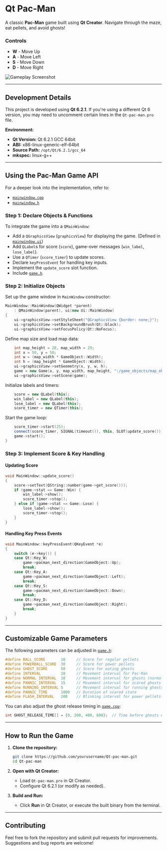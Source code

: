 # Qt Pac-Man

A classic **Pac-Man** game built using **Qt Creator**. Navigate through the maze, eat pellets, and avoid ghosts!

### **Controls**
- **W** - Move Up  
- **A** - Move Left  
- **S** - Move Down  
- **D** - Move Right  

![Gameplay Screenshot](./screenshots/1.png)

---

## **Development Details**
This project is developed using **Qt 6.2.1**. If you're using a different Qt 6 version, you may need to uncomment certain lines in the `Qt-pac-man.pro` file.

**Environment:**  
- **Qt Version:** Qt 6.2.1 GCC 64bit  
- **ABI:** x86-linux-generic-elf-64bit  
- **Source Path:** `/opt/Qt/6.2.1/gcc_64`  
- **mkspec:** linux-g++  

---

## **Using the Pac-Man Game API**
For a deeper look into the implementation, refer to:
- [`mainwindow.cpp`](https://github.com/blueskyson/Qt-pac-man/blob/master/source/mainwindow.cpp)
- [`mainwindow.h`](https://github.com/blueskyson/Qt-pac-man/blob/master/source/mainwindow.h)

### **Step 1: Declare Objects & Functions**
To integrate the game into a `QMainWindow`:
- Add a `QGraphicsView` (`graphicsView`) for displaying the game. (Defined in [`mainwindow.ui`](https://github.com/blueskyson/Qt-pac-man/blob/master/mainwindow.ui))
- Add `QLabel`s for score (`score`), game-over messages (`win_label`, `lose_label`).
- Use a `QTimer` (`score_timer`) to update scores.
- Declare `keyPressEvent` for handling key inputs.
- Implement the `update_score` slot function.
- Include [`game.h`](https://github.com/blueskyson/Qt-pac-man/blob/master/source/game.h).

### **Step 2: Initialize Objects**
Set up the game window in `MainWindow` constructor:

```cpp
MainWindow::MainWindow(QWidget *parent)
    : QMainWindow(parent), ui(new Ui::MainWindow)
{
    ui->graphicsView->setStyleSheet("QGraphicsView {border: none;}");
    ui->graphicsView->setBackgroundBrush(Qt::black);
    ui->graphicsView->setFocusPolicy(Qt::NoFocus);
```

Define map size and load map data:

```cpp
    int map_height = 20, map_width = 29;
    int x = 50, y = 50;
    int w = (map_width * GameObject::Width);
    int h = (map_height * GameObject::Width);
    ui->graphicsView->setGeometry(x, y, w, h);
    game = new Game(x, y, map_width, map_height, ":/game_objects/map_objects/map.txt");
    ui->graphicsView->setScene(game);
```

Initialize labels and timers:

```cpp
    score = new QLabel(this);
    win_label = new QLabel(this);
    lose_label = new QLabel(this);
    score_timer = new QTimer(this);
```

Start the game loop:

```cpp
    score_timer->start(25);
    connect(score_timer, SIGNAL(timeout()), this, SLOT(update_score()));
    game->start();
}
```

### **Step 3: Implement Score & Key Handling**

#### **Updating Score**
```cpp
void MainWindow::update_score()
{
    score->setText(QString::number(game->get_score()));
    if (game->stat == Game::Win) {
        win_label->show();
        score_timer->stop();
    } else if (game->stat == Game::Lose) {
        lose_label->show();
        score_timer->stop();
    }
}
```

#### **Handling Key Press Events**
```cpp
void MainWindow::keyPressEvent(QKeyEvent *e)
{
    switch (e->key()) {
    case Qt::Key_W:
        game->pacman_next_direction(GameObject::Up);
        break;
    case Qt::Key_A:
        game->pacman_next_direction(GameObject::Left);
        break;
    case Qt::Key_S:
        game->pacman_next_direction(GameObject::Down);
        break;
    case Qt::Key_D:
        game->pacman_next_direction(GameObject::Right);
        break;
    }
}
```

---

## **Customizable Game Parameters**
The following parameters can be adjusted in [`game.h`](https://github.com/blueskyson/Qt-pac-man/blob/master/source/game.h):

```cpp
#define BALL_SCORE       10     // Score for regular pellets
#define POWERBALL_SCORE  30     // Score for power pellets
#define GHOST_SCORE      50     // Score for eating ghosts
#define INTERVAL         10     // Movement interval for Pac-Man
#define NORMAL_INTERVAL  10     // Movement interval for ghosts (normal state)
#define PANNIC_INTERVAL  15     // Movement interval for scared ghosts
#define RUNNING_INTERVAL 5      // Movement interval for running ghosts
#define PANNIC_TIME      1000   // Duration of scared state
#define FLASH_INTERVAL   200    // Blinking interval for power pellets
```

You can also adjust the ghost release timing in [`game.cpp`](https://github.com/blueskyson/Qt-pac-man/blob/master/source/game.cpp):

```cpp
int GHOST_RELEASE_TIME[] = {0, 200, 400, 600};  // Time before ghosts exit the cage
```

---

## **How to Run the Game**
1. **Clone the repository:**
   ```sh
   git clone https://github.com/yourusername/Qt-pac-man.git
   cd Qt-pac-man
   ```

2. **Open with Qt Creator:**
   - Load `Qt-pac-man.pro` in Qt Creator.
   - Configure Qt 6.2.1 (or modify as needed).

3. **Build and Run:**
   - Click **Run** in Qt Creator, or execute the built binary from the terminal.

---

## **Contributing**
Feel free to fork the repository and submit pull requests for improvements. Suggestions and bug reports are welcome!



